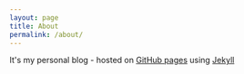```yaml
---
layout: page
title: About
permalink: /about/
---
```


It's my personal blog - hosted on [GitHub pages](https://pages.github.com/) using [Jekyll](https://jekyllrb.com/)
